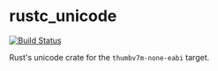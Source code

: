 # rustc_unicode
[![Build Status](https://travis-ci.org/RustyGecko/rust-unicode.svg)](https://travis-ci.org/RustyGecko/rust-unicode)

Rust's unicode crate for the `thumbv7m-none-eabi` target.
